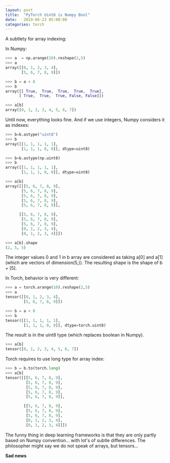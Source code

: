 ```yaml
---
layout: post
title:  "PyTorch Uint8 is Numpy Bool"
date:   2019-06-23 05:00:00
categories: torch
---
```


A subtlety for array indexing:

In Numpy:

```python
>>> a  = np.arange(10).reshape(2,5)
>>> a
array([[0, 1, 2, 3, 4],
       [5, 6, 7, 8, 9]])

>>> b = a < 8
>>> b
array([[ True,  True,  True,  True,  True],
      [ True,  True,  True, False, False]])

>>> a[b]
array([0, 1, 2, 3, 4, 5, 6, 7])
```

Until now, everything looks fine. And if we use integers, Numpy considers it as indexes:

```python
>>> b=b.astype("uint8")
>>> b
array([[1, 1, 1, 1, 1],
       [1, 1, 1, 0, 0]], dtype=uint8)

>>> b=b.astype(np.uint8)
>>> b
array([[1, 1, 1, 1, 1],
       [1, 1, 1, 0, 0]], dtype=uint8)

>>> a[b]
array([[[5, 6, 7, 8, 9],
       [5, 6, 7, 8, 9],
       [5, 6, 7, 8, 9],
       [5, 6, 7, 8, 9],
       [5, 6, 7, 8, 9]],

      [[5, 6, 7, 8, 9],
       [5, 6, 7, 8, 9],
       [5, 6, 7, 8, 9],
       [0, 1, 2, 3, 4],
       [0, 1, 2, 3, 4]]])

>>> a[b].shape
(2, 5, 5)
```

The integer values 0 and 1 in b array are considered as taking a[0] and a[1] (which are vectors of dimension(5,)). The resulting shape is the shape of b + [5].

In Torch, behavior is very different:

```python
>>> a = torch.arange(10).reshape(2,5)
>>> a
tensor([[0, 1, 2, 3, 4],
        [5, 6, 7, 8, 9]])

>>> b = a < 8
>>> b
tensor([[1, 1, 1, 1, 1],
        [1, 1, 1, 0, 0]], dtype=torch.uint8)
```

The result is in the uint8 type (which replaces boolean in Numpy).

```python
>>> a[b]
tensor([0, 1, 2, 3, 4, 5, 6, 7])
```

Torch requires to use long type for array index:

```python
>>> b = b.to(torch.long)
>>> a[b]
tensor([[[5, 6, 7, 8, 9],
         [5, 6, 7, 8, 9],
         [5, 6, 7, 8, 9],
         [5, 6, 7, 8, 9],
         [5, 6, 7, 8, 9]],

        [[5, 6, 7, 8, 9],
         [5, 6, 7, 8, 9],
         [5, 6, 7, 8, 9],
         [0, 1, 2, 3, 4],
         [0, 1, 2, 3, 4]]])
```

The funny thing in deep learning frameworks is that they are only partly based on Numpy convention... with lot's of subtle differences. The philosopher might say we do not speak of arrays, but tensors...

**Sad news**
